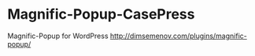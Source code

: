 Magnific-Popup-CasePress
========================

Magnific-Popup for WordPress http://dimsemenov.com/plugins/magnific-popup/

